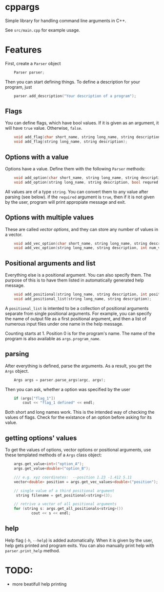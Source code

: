 # cppargs

Simple library for handling command line arguments in C++.

See `src/main.cpp` for example usage.


# Features

First, create a `Parser` object

```cpp
	Parser parser;
```

Then you can start defining things. To define a description for your program,
just

```cpp
	parser.add_description("Your description of a program");
```


## Flags

You can define flags, which have bool values. If it is given as an argument, it
will have `true` value. Otherwise, `false`.

```cpp
	void add_flag(char short_name, string long_name, string description);
	void add_flag(string long_name, string description);
```

## Options with a value

Options have a value. Define them with the following `Parser` methods:

```cpp
	void add_option(char short_name, string long_name, string description, bool requred, string default_value);
	void add_option(string long_name, string description, bool requred, string default_value);
```

All values are of a type `string`. You can convert them to any value after
parsing (see below). if the `required` argument is `true`, then if it is not
given by the user, program will print appropiate message and exit.

## Options with multiple values

These are called *vector options*, and they can store any number of values in a
vector.

```cpp
	void add_vec_option(char short_name, string long_name, string description, int num_values, bool requred);
	void add_vec_option(string long_name, string description, int num_values, bool requred);
```

## Positional arguments and list

Everything else is a positional argument. You can also specify them. The purpose
of this is to have them listed in automatically generated help message.

```cpp
	void add_positional(string long_name, string description, int position);
	void add_positional_list(string long_name, string description);
```

A `positional_list` is intented to be a collection of positional arguments
separate from single positional arguments. For example, you can specify the name
of output file as a first positional argument, and then a list of numerous input
files under one name in the help message.

Counting starts at 1. Position 0 is for the program's name. The name of the
program is also available as `args.program_name`.

## parsing

After everything is defined, parse the arguments. As a result, you get the
`Args` object.

```cpp
	Args args = parser.parse_args(argc, argv);
```

Then you can ask, whether a option was specified by the user

```cpp
	if (args["flag_1"])
		cout << "flag_1 defined" << endl;
```

Both short and long names work.
This is the intended way of checking the values of flags. Check for the
existance of an option before asking for its value.

## getting options' values

To get the values of options, vector options or positional arguments, use these
templated methods of a `Args` class object:

```cpp
	args.get_value<int>("option_A");
	args.get_value<double>("option_B");

	/// e.g. xyz coordinates:  --position 1.23 -1.412 5.11
	vector<double> position = args.get_vec_values<double>("position");

	// single value of a third positional argument
	 string filename = get_positional<string>(3);

	// retrive a vector of all positional arguments
	for (string s: args.get_all_positionals<string>())
			cout << s << endl;
```

## help

Help flag (`-h`, `--help`) is added automatically. When it is given by the user,
help gets printed and program exits. You can also manually print help with
`parser.print_help` method.

# TODO:

* more beatifull help printing
